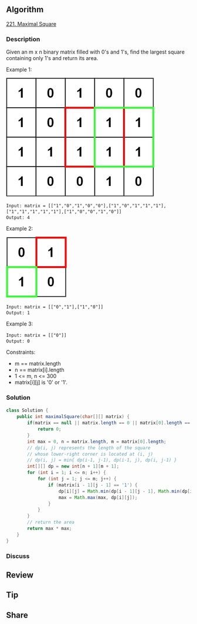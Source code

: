 ## Algorithm

[221. Maximal Square](https://leetcode.com/problems/maximal-square/)

### Description

Given an m x n binary matrix filled with 0's and 1's, find the largest square containing only 1's and return its area.


Example 1:

![](assets/20210612-b9da84c3.png)

```
Input: matrix = [["1","0","1","0","0"],["1","0","1","1","1"],["1","1","1","1","1"],["1","0","0","1","0"]]
Output: 4
```

Example 2:

![](assets/20210612-c8f0df02.png)


```
Input: matrix = [["0","1"],["1","0"]]
Output: 1
```

Example 3:

```
Input: matrix = [["0"]]
Output: 0
```

Constraints:

- m == matrix.length
- n == matrix[i].length
- 1 <= m, n <= 300
- matrix[i][j] is '0' or '1'.

### Solution

```java
class Solution {
    public int maximalSquare(char[][] matrix) {
        if(matrix == null || matrix.length == 0 || matrix[0].length == 0){
            return 0;
        }
        int max = 0, n = matrix.length, m = matrix[0].length;
        // dp(i, j) represents the length of the square
        // whose lower-right corner is located at (i, j)
        // dp(i, j) = min{ dp(i-1, j-1), dp(i-1, j), dp(i, j-1) }
        int[][] dp = new int[n + 1][m + 1];
        for (int i = 1; i <= n; i++) {
            for (int j = 1; j <= m; j++) {
                if (matrix[i - 1][j - 1] == '1') {
                    dp[i][j] = Math.min(dp[i - 1][j - 1], Math.min(dp[i - 1][j], dp[i][j - 1])) + 1;
                    max = Math.max(max, dp[i][j]);
                }
            }
        }
        // return the area
        return max * max;
    }
}
```

### Discuss

## Review


## Tip


## Share
